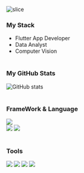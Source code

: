 ![slice](https://capsule-render.vercel.app/api?type=slice&color=auto&height=200&text=Hi%20there👋&fontAlign=70&rotate=13&fontAlignY=25&desc=won's%20GitHub&descAlign=70.&descAlignY=44)

### My Stack

* Flutter App Developer
* Data Analyst
* Computer Vision
<br><br>
### My GitHub Stats

![GitHub stats](https://github-readme-stats.vercel.app/api?username=wonwoo&show_icons=true&theme=transparents)
<br><br>

### FrameWork & Language
<img src="https://img.shields.io/badge/Flutter-02569B?style=flat-square&logo=Flutter&logoColor=white"/>
<br>
<img src="https://img.shields.io/badge/Python-3776AB?style=flat&logo=Python&logoColor=white"/> <img src="https://img.shields.io/badge/Dart-0175C2?style=flat&logo=Python&logoColor=white"/></br></br>


### Tools
<img src="https://img.shields.io/badge/Git-f05030?style=flat-square&logo=Git&logoColor=white"/>
<img src="https://img.shields.io/badge/GitHub-black?style=flat-square&logo=GitHub&logoColor=white"/>
<img src="https://img.shields.io/badge/Android Studio-3DDC84?style=flat-square&logo=Android Studio&logoColor=white"/>
<img src="https://img.shields.io/badge/VSCode-007ACC?style=flat-square&logo=Visual Studio Code&logoColor=white"/>
<br><br>


